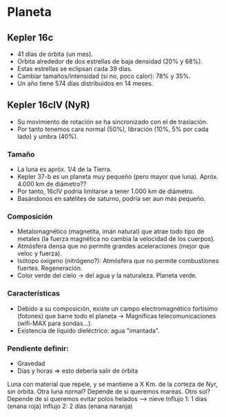 # Planeta

## Kepler 16c
- 41 días de órbita (un mes).
- Orbita alrededor de dos estrellas de baja densidad (20% y 68%).
- Estas estrellas se eclipsan cada 39 días.
- Cambiar tamaños/intensidad (si no, poco calor): 78% y 35%.
- Un año tiene 574 días distribuidos en 14 meses.

## Kepler 16cIV (NyR)
- Su movimiento de rotación se ha sincronizado con el de traslación.
- Por tanto tenemos cara normal (50%), libración (10%, 5% por cada lado) y umbra (40%).

### Tamaño
- La luna es apróx. 1/4 de la Tierra.
- Kepler 37-b es un planeta muy pequeño (pero mayor que luna). Apróx. 4.000 km de diámetro??
- Por tanto, 16cIV podría limitarse a tener 1.000 km de diámetro.
- Basándonos en satélites de saturno, podría ser aun más pequeño.

### Composición
- Metalomagnético (magnetita, imán natural) que atrae todo tipo de metales (la fuerza magnética no cambia la velocidad de los cuerpos).
- Atmósfera densa que no permite grandes aceleraciones (mejor que veloc y fuerza).
- Isótopo oxígeno (nitrógeno?): Atmósfera que no permite combustiones fuertes. Regeneración.
- Color verde del cielo -> del agua y la naturaleza. Planeta verde.

### Características
- Debido a su composición, existe un campo electromagnético fortísimo (fotones) que barre todo el planeta -> Magníficas telecomunicaciones (wifi-MAX para sondas...).
- Existencia de líquido dieléctrico: agua "imantada".

### Pendiente definir:
- Gravedad
- Días y horas => esto debería salir de órbita


Luna con material que repele, y se mantiene a X Km. de la corteza de Nyr, sin órbita.
Otra luna nornal? Depende de si queremos mareas.
Otro sol? Depende de si queremos evitar polos helados --> nieve
Influjo 1: 1 días (enana roja)
Influjo 2: 2 días (enana naranja)

